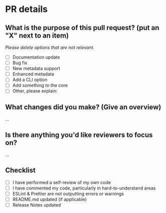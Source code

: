 # PR details

## What is the purpose of this pull request? (put an "X" next to an item)

_Please delete options that are not relevant._

- [ ] Documentation update
- [ ] Bug fix
- [ ] New metadata support
- [ ] Enhanced metadata
- [ ] Add a CLI option
- [ ] Add something to the core
- [ ] Other, please explain:

## What changes did you make? (Give an overview)

...

## Is there anything you'd like reviewers to focus on?

...

## Checklist

- [ ] I have performed a self-review of my own code
- [ ] I have commented my code, particularly in hard-to-understand areas
- [ ] ESLint & Prettier are not outputting errors or warnings
- [ ] README.md updated (if applicable)
- [ ] Release Notes updated

